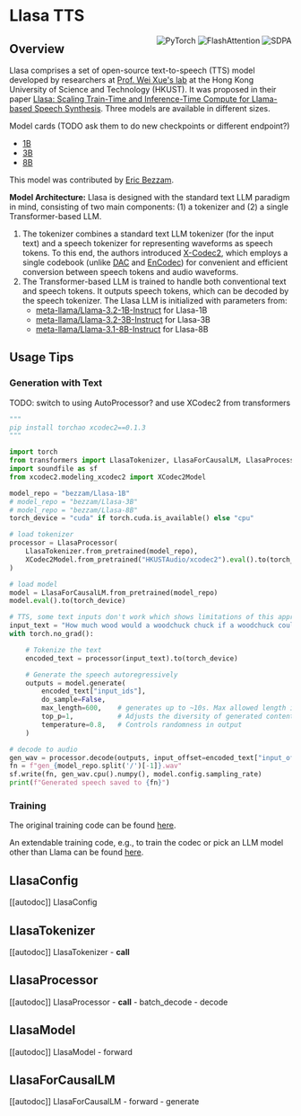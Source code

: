 <!--Copyright 2025 The HuggingFace Team. All rights reserved.

Licensed under the Apache License, Version 2.0 (the "License"); you may not use this file except in compliance with
the License. You may obtain a copy of the License at

http://www.apache.org/licenses/LICENSE-2.0

Unless required by applicable law or agreed to in writing, software distributed under the License is distributed on
an "AS IS" BASIS, WITHOUT WARRANTIES OR CONDITIONS OF ANY KIND, either express or implied. See the License for the
specific language governing permissions and limitations under the License.

⚠️ Note that this file is in Markdown but contain specific syntax for our doc-builder (similar to MDX) that may not be
rendered properly in your Markdown viewer.

-->

# Llasa TTS

<div style="float: right;">
    <div class="flex flex-wrap space-x-1">
        <img alt="PyTorch" src="https://img.shields.io/badge/PyTorch-DE3412?style=flat&logo=pytorch&logoColor=white">
        <img alt="FlashAttention" src="https://img.shields.io/badge/%E2%9A%A1%EF%B8%8E%20FlashAttention-eae0c8?style=flat">
        <img alt="SDPA" src="https://img.shields.io/badge/SDPA-DE3412?style=flat&logo=pytorch&logoColor=white">
    </div>
</div>

## Overview

Llasa comprises a set of open-source text-to-speech (TTS) model developed by researchers at [Prof. Wei Xue's lab](https://huggingface.co/HKUSTAudio) at the Hong Kong University of Science and Technology (HKUST).
It was proposed in their paper [Llasa: Scaling Train-Time and Inference-Time Compute for Llama-based Speech Synthesis](https://huggingface.co/papers/2502.04128).
Three models are available in different sizes.

Model cards (TODO ask them to do new checkpoints or different endpoint?)
- [1B](https://huggingface.co/HKUSTAudio/Llasa-1B)
- [3B](https://huggingface.co/HKUSTAudio/Llasa-3B)
- [8B](https://huggingface.co/HKUSTAudio/Llasa-8B)

This model was contributed by [Eric Bezzam](https://huggingface.co/bezzam).

**Model Architecture:**
Llasa is designed with the standard text LLM paradigm in mind, consisting of two main components: (1) a tokenizer and (2) a single Transformer-based LLM.

1. The tokenizer combines a standard text LLM tokenizer (for the input text) and a speech tokenizer for representing waveforms as speech tokens. To this end, the authors introduced [X-Codec2](./xcodec2), which employs a single codebook (unlike [DAC](./dac) and [EnCodec](./encodec)) for convenient and efficient conversion between speech tokens and audio waveforms.
2. The Transformer-based LLM is trained to handle both conventional text and speech tokens. It outputs speech tokens, which can be decoded by the speech tokenizer. The Llasa LLM is initialized with parameters from:
   - [meta-llama/Llama-3.2-1B-Instruct](https://huggingface.co/meta-llama/Llama-3.2-1B-Instruct) for Llasa-1B  
   - [meta-llama/Llama-3.2-3B-Instruct](https://huggingface.co/meta-llama/Llama-3.2-3B-Instruct) for Llasa-3B  
   - [meta-llama/Llama-3.1-8B-Instruct](https://huggingface.co/meta-llama/Llama-3.1-8B-Instruct) for Llasa-8B

## Usage Tips

### Generation with Text

TODO: switch to using AutoProcessor? and use XCodec2 from transformers

```python
"""
pip install torchao xcodec2==0.1.3
"""

import torch
from transformers import LlasaTokenizer, LlasaForCausalLM, LlasaProcessor
import soundfile as sf
from xcodec2.modeling_xcodec2 import XCodec2Model

model_repo = "bezzam/Llasa-1B"
# model_repo = "bezzam/Llasa-3B"
# model_repo = "bezzam/Llasa-8B"
torch_device = "cuda" if torch.cuda.is_available() else "cpu"

# load tokenizer
processor = LlasaProcessor(
    LlasaTokenizer.from_pretrained(model_repo),
    XCodec2Model.from_pretrained("HKUSTAudio/xcodec2").eval().to(torch_device)
)

# load model
model = LlasaForCausalLM.from_pretrained(model_repo)
model.eval().to(torch_device)

# TTS, some text inputs don't work which shows limitations of this approach
input_text = "How much wood would a woodchuck chuck if a woodchuck could chuck speech tokens?"
with torch.no_grad():

    # Tokenize the text
    encoded_text = processor(input_text).to(torch_device)

    # Generate the speech autoregressively
    outputs = model.generate(
        encoded_text["input_ids"],
        do_sample=False,
        max_length=600,    # generates up to ~10s. Max allowed length is 2048, as Llasa was trained with max length 2048
        top_p=1,           # Adjusts the diversity of generated content
        temperature=0.8,   # Controls randomness in output
    )

# decode to audio
gen_wav = processor.decode(outputs, input_offset=encoded_text["input_offset"])
fn = f"gen_{model_repo.split('/')[-1]}.wav"
sf.write(fn, gen_wav.cpu().numpy(), model.config.sampling_rate)
print(f"Generated speech saved to {fn}")
```

### Training

The original training code can be found [here](https://github.com/zhenye234/LLaSA_training).

An extendable training code, e.g., to train the codec or pick an LLM model other than Llama can be found [here](https://github.com/inworld-ai/tts).


## LlasaConfig

[[autodoc]] LlasaConfig

## LlasaTokenizer

[[autodoc]] LlasaTokenizer
    - __call__

## LlasaProcessor

[[autodoc]] LlasaProcessor
    - __call__
    - batch_decode
    - decode

## LlasaModel

[[autodoc]] LlasaModel
    - forward

## LlasaForCausalLM

[[autodoc]] LlasaForCausalLM
    - forward
    - generate
